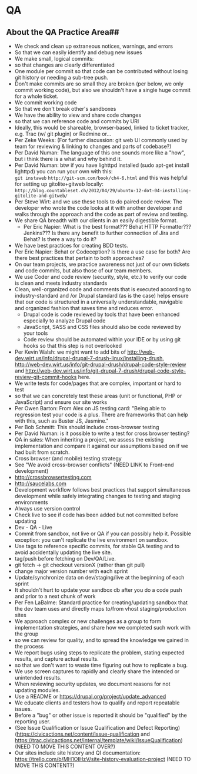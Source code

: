 # QA


## About the QA Practice Area##

* We check and clean up extraneous notices, warnings, and errors
 * So that we can easily identify and debug new issues
* We make small, logical commits:
 * so that changes are clearly differentiated
 * One module per commit so that code can be contributed without losing git history or needing a sub-tree push.
 * Don't make commits are so small they are broken (per below, we only commit working code), but also we shouldn't have a single huge commit for a whole ticket.
* We commit working code
 * So that we don't break other's sandboxes
* We have the ability to view and share code changes
 * so that we can reference code and commits by URI
 * Ideally, this would be shareable, browser-based, linked to ticket tracker, e.g. Trac (w/ git plugin) or Redmine or...
 * Per Zeke Weeks: (For further discussion: git web UI commonly used by team for reviewing & linking to changes and parts of codebase?)
 * Per David Numan: The language of this one sounds more like a "how", but i think there is a what and why behind it.
 * Per David Numan: btw if you have lighttpd installed (sudo apt-get install lighttpd) you can run your own with this:  
 `git instaweb`
   `http://git-scm.com/book/ch4-6.html` and this was helpful for setting up gitolite+gitweb locally:  `http://blog.countableset.ch/2012/04/29/ubuntu-12-dot-04-installing-gitolite-and-gitweb/`
 * Per Steve Wirt: and we use these tools to do paired code review. The developer who wrote the code looks at it with another developer and walks through the approach and the code as part of review and testing.
* We share QA breadth with our clients in an easily digestible format.
  * Per Eric Napier: What is the best format??? Behat HTTP Formatter??? Jenkins??? Is there any benefit to further connection of Jira and Behat? Is there a way to do it?
* We have best practices for creating BDD tests.
 * Per Eric Napier: Behat or Codeception? Is there a use case for both? Are there best practices that pertain to both approaches?
* On our team projects, we practice awareness not just of our own tickets and code commits, but also those of our team members.
* We use Coder and code review (security, style, etc.) to verify our code is clean and meets industry standards
 * Clean, well-organized code and comments that is executed according to industry-standard and /or Drupal standard (as is the case) helps ensure that our code is structured in a universally understandable, navigable and organized fashion that saves time and reduces error.
   * Drupal code is code reviewed by tools that have been enhanced especially to analyze Drupal code
   * JavaScript, SASS and CSS files should also be code reviewed by your tools
   * Code review should be automated within your IDE or by using git hooks so that this step is not overlooked
 * Per Kevin Walsh: we might want to add bits of http://web-dev.wirt.us/info/drupal-drupal-7-drush-linux/installing-drush, http://web-dev.wirt.us/info/git-drupal-drush/drupal-code-style-review and http://web-dev.wirt.us/info/git-drupal-7-drush/drupal-code-style-review-git-commit-hooks here.
* We write tests for code/pages that are complex, important or hard to test
 * so that we can concretely test these areas (unit or functional, PHP or JavaScript) and ensure our site works
 * Per Owen Barton: From Alex on JS testing card: "Being able to regression test your code is a plus. There are frameworks that can help with this, such as Buster JS, Jasmine."
 * Per Bob Schmitt: This should include cross-browser testing
 * Per David Numan: is it possible to write a test for cross browser testing?
* QA in sales: When inheriting a project, we assess the existing implementation and compare it against our assumptions based on if we had built from scratch.
* Cross browser (and mobile) testing strategy
 * See "We avoid cross-browser conflicts" (NEED LINK to Front-end development)
 * http://crossbrowsertesting.com
 * http://saucelabs.com
* Development workflow follows best practices that support simultaneous development while safely integrating changes to testing and staging environments
 * Always use version control
 * Check live to see if code has been added but not committed before updating
 * Dev - QA - Live
 * Commit from sandbox, not live or QA if you can possibly help it. Possible exception: you can't replicate the live environment on sandbox.
 * Use tags to reference specific commits, for stable QA testing and to avoid accidentally updating the live site.
 * tag/push before fetching on Dev/QA/Live.
 * git fetch -> git checkout versionX (rather than git pull)
 * change major version number with each sprint
 * Update/synchronize data on dev/staging/live at the beginning of each sprint
 * It shouldn't hurt to update your sandbox db after you do a code push and prior to a next chunk of work
 * Per Fen LaBalme: Standard practice for creating/updating sandbox that the dev team uses and directly maps to/from vhost staging/production sites
* We approach complex or new challenges as a group to form implementation strategies, and share how we completed such work with the group
 * so we can review for quality, and to spread the knowledge we gained in the process
* We report bugs using steps to replicate the problem, stating expected results, and capture actual results.
 * so that we don't want to waste time figuring out how to replicate a bug.
 * We use screen captures to rapidly and clearly share the intended or unintended results.
* When reviewing security updates, we document reasons for not updating modules.
 * Use a README or https://drupal.org/project/update_advanced
* We educate clients and testers how to qualify and report repeatable issues.
 * Before a "bug" or other issue is reported it should be "qualified" by the reporting user.  
 * (See Issue Qualification or Issue Qualification and Defect Reporting) (https://civicactions.net/content/issue-qualification and https://trac.civicactions.net/internal/template/wiki/IssueQualification) (NEED TO MOVE THIS CONTENT OVER?)
* Our sites include site history and QI documentation: https://trello.com/b/MH1OIHzV/site-history-evaluation-project (NEED TO MOVE THIS CONTENT?)
